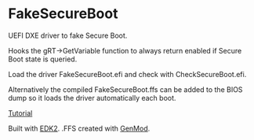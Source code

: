 # FakeSecureBoot
UEFI DXE driver to fake Secure Boot.

Hooks the gRT->GetVariable function to always return enabled if Secure Boot state is queried.

Load the driver FakeSecureBoot.efi and check with CheckSecureBoot.efi.

Alternatively the compiled FakeSecureBoot.ffs can be added to the BIOS dump so it loads the driver automatically each boot.

[Tutorial](https://www.youtube.com/watch?v=FDSA2NzzQIA)

Built with [EDK2](github.com/tianocore/edk2). .FFS created with [GenMod](https://github.com/pbatard/ffs).
